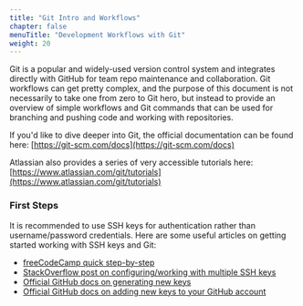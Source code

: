 ```yaml
---
title: "Git Intro and Workflows"
chapter: false
menuTitle: "Development Workflows with Git"
weight: 20
---
```


Git is a popular and widely-used version control system and integrates directly with GitHub for team repo maintenance and collaboration. Git workflows can get pretty complex, and the purpose of this document is not necessarily to take one from zero to Git hero, but instead to provide an overview of simple workflows and Git commands that can be used for branching and pushing code and working with repositories.

If you'd like to dive deeper into Git, the official documentation can be found here: [https://git-scm.com/docs](https://git-scm.com/docs)

Atlassian also provides a series of very accessible tutorials here: [https://www.atlassian.com/git/tutorials](https://www.atlassian.com/git/tutorials)

### First Steps

It is recommended to use SSH keys for authentication rather than username/password credentials. Here are some useful articles on getting started working
with SSH keys and Git:

* [freeCodeCamp quick step-by-step](https://www.freecodecamp.org/news/git-ssh-how-to/)
* [StackOverflow post on configuring/working with multiple SSH keys](https://superuser.com/questions/1628183/how-do-i-configure-git-to-use-multiple-ssh-keys-for-different-accounts)
* [Official GitHub docs on generating new keys](https://docs.github.com/en/authentication/connecting-to-github-with-ssh/generating-a-new-ssh-key-and-adding-it-to-the-ssh-agent)
* [Official GitHub docs on adding new keys to your GitHub account](https://docs.github.com/en/authentication/connecting-to-github-with-ssh/adding-a-new-ssh-key-to-your-github-account)

